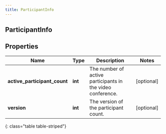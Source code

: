 ```yaml
---
title: ParticipantInfo
---
```

## ParticipantInfo

## Properties

|Name | Type | Description | Notes|
|------------ | ------------- | ------------- | -------------|
| **active_participant_count** | **int** | The number of active participants in the video conference. | [optional] |
| **version** | **int** | The version of the participant count. | [optional] |
{: class="table table-striped"}


